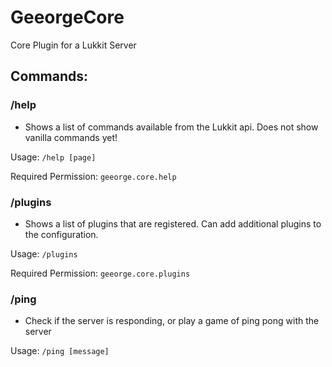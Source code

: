 # GeeorgeCore
Core Plugin for a Lukkit Server

## Commands:

### /help

- Shows a list of commands available from the Lukkit api. Does not show vanilla commands yet!

Usage: ```/help [page]```

Required Permission: ```geeorge.core.help``` 

### /plugins

- Shows a list of plugins that are registered. Can add additional plugins to the configuration.

Usage: ```/plugins```

Required Permission: ```geeorge.core.plugins```

### /ping

- Check if the server is responding, or play a game of ping pong with the server

Usage: ```/ping [message]```
